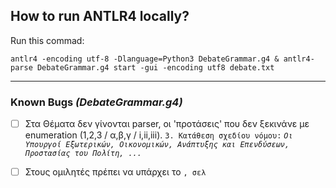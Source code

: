 ## How to run ANTLR4 locally?
Run this commad:
```
antlr4 -encoding utf-8 -Dlanguage=Python3 DebateGrammar.g4 & antlr4-parse DebateGrammar.g4 start -gui -encoding utf8 debate.txt 
 ```
---

### Known Bugs _(DebateGrammar.g4)_
- [ ] Στα Θέματα δεν γίνονται parser, οι 'προτάσεις' που δεν ξεκινάνε με enumeration (1,2,3 / α,β,γ / i,ii,iii).
`3. Κατάθεση σχεδίου νόμου:`
_`Οι Υπουργοί Εξωτερικών, Οικονομικών, Ανάπτυξης και Επενδύσεων, Προστασίας του Πολίτη, ...`_

- [ ]  Στους ομιλητές  πρέπει να υπάρχει το `, σελ` 